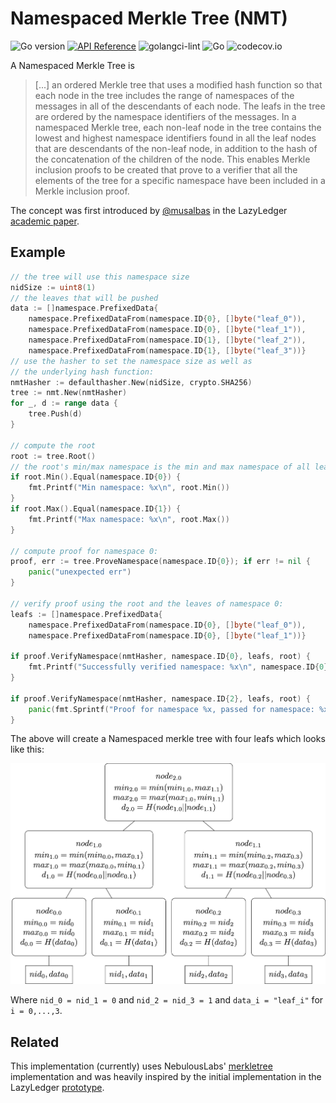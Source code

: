 # Namespaced Merkle Tree (NMT)
![Go version](https://img.shields.io/badge/go-1.14-blue.svg)
[![API Reference](https://camo.githubusercontent.com/915b7be44ada53c290eb157634330494ebe3e30a/68747470733a2f2f676f646f632e6f72672f6769746875622e636f6d2f676f6c616e672f6764646f3f7374617475732e737667)](https://pkg.go.dev/github.com/lazyledger/nmt)
![golangci-lint](https://github.com/lazyledger/nmt/workflows/golangci-lint/badge.svg?branch=master)
![Go](https://github.com/lazyledger/nmt/workflows/Go/badge.svg)
![codecov.io](https://codecov.io/github/lazyledger/nmt/coverage.svg?branch=master)


A Namespaced Merkle Tree is
> [...] an ordered Merkle tree that uses a modified hash function
  so that each node in the tree includes the range of
  namespaces of the messages in all of the descendants
  of each node. The leafs in the tree are ordered by the
  namespace identifiers of the messages.
  In a namespaced Merkle tree, each non-leaf node in
  the tree contains the lowest and highest namespace
  identifiers found in all the leaf nodes that are descendants of the non-leaf node, in addition to the hash of
  the concatenation of the children of the node. This
  enables Merkle inclusion proofs to be created that prove to a verifier that all the elements of the tree for
  a specific namespace have been included in a Merkle
  inclusion proof.

The concept was first introduced by [@musalbas] in the LazyLedger [academic paper].

## Example
```go
// the tree will use this namespace size
nidSize := uint8(1)
// the leaves that will be pushed
data := []namespace.PrefixedData{
    namespace.PrefixedDataFrom(namespace.ID{0}, []byte("leaf_0")),
    namespace.PrefixedDataFrom(namespace.ID{0}, []byte("leaf_1")),
    namespace.PrefixedDataFrom(namespace.ID{1}, []byte("leaf_2")),
    namespace.PrefixedDataFrom(namespace.ID{1}, []byte("leaf_3"))}
// use the hasher to set the namespace size as well as 
// the underlying hash function:
nmtHasher := defaulthasher.New(nidSize, crypto.SHA256)
tree := nmt.New(nmtHasher)
for _, d := range data {
    tree.Push(d)
}

// compute the root
root := tree.Root()
// the root's min/max namespace is the min and max namespace of all leaves:
if root.Min().Equal(namespace.ID{0}) {
    fmt.Printf("Min namespace: %x\n", root.Min())
}
if root.Max().Equal(namespace.ID{1}) {
    fmt.Printf("Max namespace: %x\n", root.Max())
}

// compute proof for namespace 0:
proof, err := tree.ProveNamespace(namespace.ID{0}); if err != nil {
    panic("unexpected err")
}

// verify proof using the root and the leaves of namespace 0:
leafs := []namespace.PrefixedData{
    namespace.PrefixedDataFrom(namespace.ID{0}, []byte("leaf_0")),
    namespace.PrefixedDataFrom(namespace.ID{0}, []byte("leaf_1"))}

if proof.VerifyNamespace(nmtHasher, namespace.ID{0}, leafs, root) {
    fmt.Printf("Successfully verified namespace: %x\n", namespace.ID{0})
}

if proof.VerifyNamespace(nmtHasher, namespace.ID{2}, leafs, root) {
    panic(fmt.Sprintf("Proof for namespace %x, passed for namespace: %x\n", namespace.ID{0}, namespace.ID{2}))
}
```
The above will create a Namespaced merkle tree with four leafs which looks like this:

![example](imgs/example_4-leaves.png)
 
Where `nid_0 = nid_1 = 0` and `nid_2 = nid_3 = 1` and `data_i = "leaf_i"` for `i = 0,...,3`.  
## Related

This implementation (currently) uses NebulousLabs' [merkletree][NebulousLabs'] implementation
and was heavily inspired by the initial implementation in the LazyLedger [prototype].


<!--- TODO references --->
[academic paper]: https://arxiv.org/abs/1905.09274
[@musalbas]: https://github.com/musalbas

[prototype]: https://github.com/lazyledger/lazyledger-prototype
[NebulousLabs']: https://gitlab.com/NebulousLabs/merkletree
[trillian]: https://github.com/google/trillian
[`LogHasher`]: https://github.com/google/trillian/blob/7502e99bb92ecf0ec8add958889c751f2cfc7f59/merkle/hashers/tree_hasher.go#L23-L34
 



